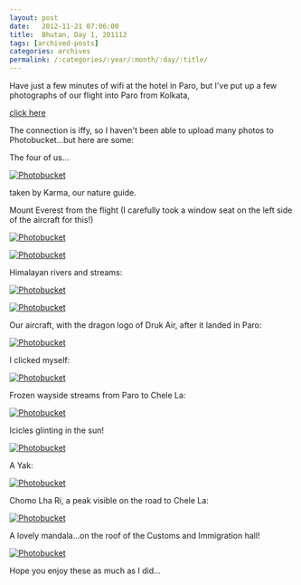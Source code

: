 ```yaml
---
layout: post
date:	2012-11-21 07:06:00
title:  Bhutan, Day 1, 201112
tags: [archived-posts]
categories: archives
permalink: /:categories/:year/:month/:day/:title/
---
```

Have just a few minutes of wifi at the hotel in Paro, but I've put up a few photographs of our flight into Paro from Kolkata, 

<a href="https://www.facebook.com/media/set/?set=a.10151168674353878.465229.587058877&type=1"> click here </a>


The connection is iffy, so I haven't been able to upload many photos to Photobucket...but here are some:

The four of us...

<a href="http://s1264.photobucket.com/albums/jj483/mnypx/?action=view&amp;current=DSC03847.jpg" target="_blank"><img src="http://i1264.photobucket.com/albums/jj483/mnypx/DSC03847.jpg" border="0" alt="Photobucket"></a>

taken by Karma, our nature guide.

Mount Everest from the flight (I carefully took a window seat on the left side of the aircraft for this!)

<a href="http://s1264.photobucket.com/albums/jj483/mnypx/?action=view&amp;current=DSC03749.jpg" target="_blank"><img src="http://i1264.photobucket.com/albums/jj483/mnypx/DSC03749.jpg" border="0" alt="Photobucket"></a>


<a href="http://s1264.photobucket.com/albums/jj483/mnypx/?action=view&amp;current=DSC03743.jpg" target="_blank"><img src="http://i1264.photobucket.com/albums/jj483/mnypx/DSC03743.jpg" border="0" alt="Photobucket"></a>

Himalayan rivers and streams:

<a href="http://s1264.photobucket.com/albums/jj483/mnypx/?action=view&amp;current=DSC03729.jpg" target="_blank"><img src="http://i1264.photobucket.com/albums/jj483/mnypx/DSC03729.jpg" border="0" alt="Photobucket"></a>

<a href="http://s1264.photobucket.com/albums/jj483/mnypx/?action=view&amp;current=DSC03712.jpg" target="_blank"><img src="http://i1264.photobucket.com/albums/jj483/mnypx/DSC03712.jpg" border="0" alt="Photobucket"></a>

Our aircraft, with the dragon logo of Druk Air, after it landed in Paro:

<a href="http://s1264.photobucket.com/albums/jj483/mnypx/?action=view&amp;current=DSC03786.jpg" target="_blank"><img src="http://i1264.photobucket.com/albums/jj483/mnypx/DSC03786.jpg" border="0" alt="Photobucket"></a>


I clicked myself:

<a href="http://s1264.photobucket.com/albums/jj483/mnypx/?action=view&amp;current=DSC03796.jpg" target="_blank"><img src="http://i1264.photobucket.com/albums/jj483/mnypx/DSC03796.jpg" border="0" alt="Photobucket"></a>

Frozen wayside streams from Paro to Chele La:

<a href="http://s1264.photobucket.com/albums/jj483/mnypx/?action=view&amp;current=DSC03842.jpg" target="_blank"><img src="http://i1264.photobucket.com/albums/jj483/mnypx/DSC03842.jpg" border="0" alt="Photobucket"></a>

Icicles glinting in the sun!

<a href="http://s1264.photobucket.com/albums/jj483/mnypx/?action=view&amp;current=DSC03843.jpg" target="_blank"><img src="http://i1264.photobucket.com/albums/jj483/mnypx/DSC03843.jpg" border="0" alt="Photobucket"></a>

A Yak:

<a href="http://s1264.photobucket.com/albums/jj483/mnypx/?action=view&amp;current=DSC03867.jpg" target="_blank"><img src="http://i1264.photobucket.com/albums/jj483/mnypx/DSC03867.jpg" border="0" alt="Photobucket"></a>

Chomo Lha Ri, a peak visible on the road to Chele La:

<a href="http://s1264.photobucket.com/albums/jj483/mnypx/?action=view&amp;current=DSC03839.jpg" target="_blank"><img src="http://i1264.photobucket.com/albums/jj483/mnypx/DSC03839.jpg" border="0" alt="Photobucket"></a>

A lovely mandala...on the roof of the Customs and Immigration hall!

<a href="http://s1264.photobucket.com/albums/jj483/mnypx/?action=view&amp;current=DSC03797.jpg" target="_blank"><img src="http://i1264.photobucket.com/albums/jj483/mnypx/DSC03797.jpg" border="0" alt="Photobucket"></a>

Hope you enjoy these as much as I did...
